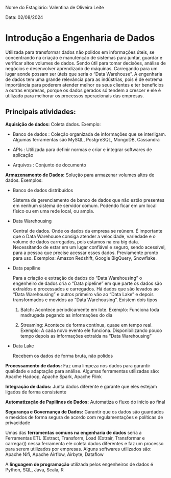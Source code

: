 Nome do Estagiário: Valentina de Oliveira Leite

Data: 02/08/2024



# Introdução a Engenharia de Dados

Utilizada para transformar dados não polidos em informações úteis, se concentrando na criação e manutenção de sistemas para juntar, guardar e verificar altos volumes de dados. Sendo útil para tomar decisões, análise de negócios e desenvolver aprendizado de máquinas.  Carregando para um lugar aonde possam ser úteis que seria o “Data Warehouse”. A engenharia de dados tem uma grande relevância para as indústrias, pois é de extrema importância para poderem atender melhor os seus clientes e ter benefícios a outras empresas, porque os dados gerados só tendem a crescer e ele é utilizado para melhorar os processos operacionais das empresas.

## Principais atividades: 

__Aquisição de dados:__ 
Coleta dados. Exemplo: 

* Banco de dados :
Coleção organizada de informações que se interligam. Algumas ferramentas são MySQL, PostgreSQL, MongoDB, Cassandra

* APIs :
Utilizada para definir normas e criar e integrar softwares de aplicação 

* Arquivos :
Conjunto de documento 

__Armazenamento de Dados:__
Solução para armazenar volumes altos de dados. Exemplos:

* Banco de dados distribuídos 

  Sistema de gerenciamento de banco de dados que não estão presentes em nenhum sistema de servidor comum. Podendo ficar em um local físico ou em uma rede local, ou ampla. 

* Data Warehousing

   Central de dados. Onde os dados da empresa se reúnem. É importante que o Data Warehouse consiga atender a velocidade, variedade e o volume de dados carregados, pois estamos na era big data. Necessitando de estar em um lugar confiável e seguro, sendo acessível, para a pessoa que precise acessar esses dados. Previamente pronto para uso. Exemplos: Amazon Redshift, Google BigQuery, Snowflake. 

* Data papiline

  Para a criação e extração de dados do “Data Warehousing” o engenheiro de dados cria o “Data pipeline” em que parte os dados são extraídos e processados e carregados. Há dados que são levados ao “Data Warehousing” e outros primeiro vão ao “Data Lake” e depois transformados e movidos ao “Data Warehousing”. Existem dois tipos 

   1. Batch: Acontece periodicamente em lote. Exemplo: Funciona toda madrugada pegando as informações do dia 

  2. Streaming: Acontece de forma contínua, quase em tempo real. Exemplo: A cada novo evento ele funciona. 
Disponibilizando pouco tempo depois as informações extraída na “Data Warehousing” 

* Data Lake

  Recebem os dados de forma bruta, não polidos 

__Processamento de dados:__
Faz uma limpeza nos dados para garantir qualidade e adaptação para análise. Algumas ferramentas utilizadas são: Apache Hadoop, Apache Spark, Apache Flink

__Integração de dados:__
Junta dados diferente e garante que eles estejam ligados de forma consistente 

__Automatização de Papilines de Dados:__ 
Automatiza o fluxo do início ao final 

__Segurança e Governança de Dados:__
Garantir que os dados são guardados e mexidos de forma segura de acordo com regulamentações e políticas de privacidade 


Umas das __ferramentas comuns na engenharia de dados__ seria a Ferramentas ETL (Extract, Transform, Load (Extrair, Transformar e carregar)) nessa ferramenta ele coleta dados diferentes e faz um processo para serem utilizados por empresas. Alguns softwares utilizados são: Apache Nifi, Apache Airflow, Airbyte, Dataflow

A __linguagem de programação__ utilizada pelos engenheiros de dados é Python, SQL, Java, Scala, R
